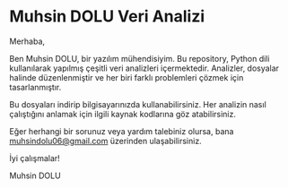 # Muhsin DOLU Veri Analizi

Merhaba,

Ben Muhsin DOLU, bir yazılım mühendisiyim. Bu repository, Python dili kullanılarak yapılmış çeşitli veri analizleri içermektedir. Analizler, dosyalar halinde düzenlenmiştir ve her biri farklı problemleri çözmek için tasarlanmıştır.

Bu dosyaları indirip bilgisayarınızda kullanabilirsiniz. Her analizin nasıl çalıştığını anlamak için ilgili kaynak kodlarına göz atabilirsiniz.

Eğer herhangi bir sorunuz veya yardım talebiniz olursa, bana [muhsindolu06@gmail.com](mailto:muhsindolu06@gmail.com) üzerinden ulaşabilirsiniz.

İyi çalışmalar!

Muhsin DOLU
